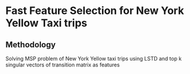 # Fast Feature Selection for New York Yellow Taxi trips 
## Methodology
Solving MSP problem of New York Yellow taxi trips using LSTD and top k singular vectors of transition matrix as features
